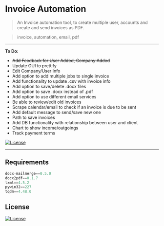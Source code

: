 # Invoice Automation

> An Invoice automation tool, to create multiple user, accounts and create and send invoices as PDF.

> invoice, automation, email, pdf

---

**To Do:**

- ~~Add Feedback for User Added, Company Added~~
- ~~Update GUI to prettify~~
- Edit Company/User Info
- Add option to add multiple jobs to single invoice
- Add functionality to update .csv with invoice info
- Add option to save/delete .docx files
- Add option to save .docx instead of .pdf
- Add option to use different email services
- Be able to review/edit old invoices
- Scrape calendar/email to check if an invoice is due to be sent
- Add default message to send/save new one
- Path to save invoices
- Add DB functionality with relationship between user and client
- Chart to show income/outgoings
- Track payment terms

[![License](http://img.shields.io/:license-mit-blue.svg?style=flat-square)](http://badges.mit-license.org)

---

## Requirements

```python
docx-mailmerge==0.5.0
docx2pdf==0.1.7
lxml==4.5.2
pywin32==227
tqdm==4.48.0
```

## License

[![License](http://img.shields.io/:license-mit-blue.svg?style=flat-square)](http://badges.mit-license.org)
